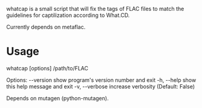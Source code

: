 whatcap is a small script that will fix the tags of FLAC files to match the
guidelines for captilization according to What.CD.

Currently depends on metaflac.

Usage
=====

whatcap [options] /path/to/FLAC

Options:
  --version      show program's version number and exit
  -h, --help     show this help message and exit
  -v, --verbose  increase verbosity (Default: False)

Depends on mutagen (python-mutagen).

